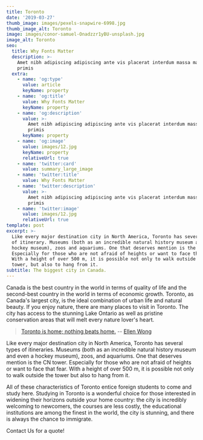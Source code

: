 ```yaml
---
title: Toronto
date: '2019-03-27'
thumb_image: images/pexels-snapwire-6998.jpg
thumb_image_alt: Toronto
image: images/conor-samuel-Onadzzr1yBU-unsplash.jpg
image_alt: Toronto
seo:
  title: Why Fonts Matter
  description: >-
    Amet nibh adipiscing adipiscing ante vis placerat interdum massa massa
    primis
  extra:
    - name: 'og:type'
      value: article
      keyName: property
    - name: 'og:title'
      value: Why Fonts Matter
      keyName: property
    - name: 'og:description'
      value: >-
        Amet nibh adipiscing adipiscing ante vis placerat interdum massa massa
        primis
      keyName: property
    - name: 'og:image'
      value: images/12.jpg
      keyName: property
      relativeUrl: true
    - name: 'twitter:card'
      value: summary_large_image
    - name: 'twitter:title'
      value: Why Fonts Matter
    - name: 'twitter:description'
      value: >-
        Amet nibh adipiscing adipiscing ante vis placerat interdum massa massa
        primis
    - name: 'twitter:image'
      value: images/12.jpg
      relativeUrl: true
template: post
excerpt: >-
  Like every major destination city in North America, Toronto has several types
  of itinerary. Museums (both as an incredible natural history museum and even a
  hockey museum), zoos and aquariums. One that deserves mention is the CN tower.
  Especially for those who are not afraid of heights or want to face that fear.
  With a height of over 500 m, it is possible not only to walk outside the
  tower, but also to hang from it.
subtitle: The biggest city in Canada.
---
```

Canada is the best country in the world in terms of quality of life and the second-best country in the world in terms of economic growth. Toronto, as Canada's largest city, is the ideal combination of urban life and natural beauty. If you enjoy nature, there are many places to visit in Toronto. The city has access to the stunning Lake Ontario as well as pristine conservation areas that will melt every nature lover's heart.

> [Toronto is home; nothing beats home.](https://www.inspiringquotes.us/quotes/Z5oV_QU5zxvt6)
> \-- [Ellen Wong](https://www.inspiringquotes.us/author/8211-ellen-wong)

Like every major destination city in North America, Toronto has several types of itineraries. Museums (both as an incredible natural history museum and even a hockey museum), zoos, and aquariums. One that deserves mention is the CN tower. Especially for those who are not afraid of heights or want to face that fear. With a height of over 500 m, it is possible not only to walk outside the tower but also to hang from it.

All of these characteristics of Toronto entice foreign students to come and study here.
Studying in Toronto is a wonderful choice for those interested in widening their horizons outside your home country: the city is incredibly welcoming to newcomers, the courses are less costly, the educational institutions are among the finest in the world, the city is stunning, and there is always the chance to immigrate.

Contact Us for a quote!
